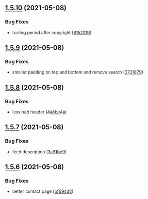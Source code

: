 ## [1.5.10](https://github.com/dds/bosabosa.org/compare/v1.5.9...v1.5.10) (2021-05-08)


### Bug Fixes

* trailing period after copyright ([8152019](https://github.com/dds/bosabosa.org/commit/8152019f573b1535c091a34a80c1da39c5c5a882))



## [1.5.9](https://github.com/dds/bosabosa.org/compare/v1.5.8...v1.5.9) (2021-05-08)


### Bug Fixes

* smaller padding on top and bottom and remove search ([3731879](https://github.com/dds/bosabosa.org/commit/3731879e8c38e1ede25171926e76136e9b34ed02))



## [1.5.8](https://github.com/dds/bosabosa.org/compare/v1.5.7...v1.5.8) (2021-05-08)


### Bug Fixes

* less bad header ([4a8be4a](https://github.com/dds/bosabosa.org/commit/4a8be4ae6faa4a28470275f30d5a85d293133ee2))



## [1.5.7](https://github.com/dds/bosabosa.org/compare/v1.5.6...v1.5.7) (2021-05-08)


### Bug Fixes

* feed description ([3a91be9](https://github.com/dds/bosabosa.org/commit/3a91be9743adf329ef85f84697d52cace9fae6a7))



## [1.5.6](https://github.com/dds/bosabosa.org/compare/v1.5.5...v1.5.6) (2021-05-08)


### Bug Fixes

* better contact page ([bf694d2](https://github.com/dds/bosabosa.org/commit/bf694d273fbdfd40da236ed4aad04c46376ddd35))



